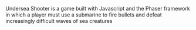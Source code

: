 
Undersea Shooter is a game built with Javascript and the Phaser framework in which a player 
must use a submarine to fire bullets and defeat increasingly difficult waves of sea creatures
